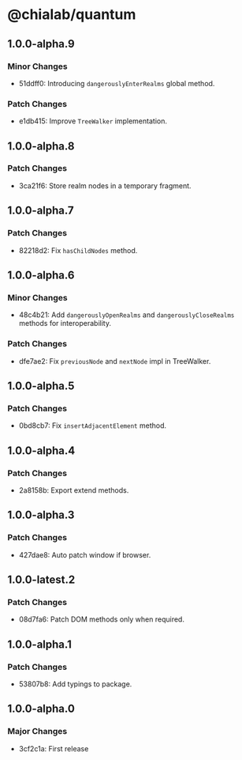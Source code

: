# @chialab/quantum

## 1.0.0-alpha.9

### Minor Changes

- 51ddff0: Introducing `dangerouslyEnterRealms` global method.

### Patch Changes

- e1db415: Improve `TreeWalker` implementation.

## 1.0.0-alpha.8

### Patch Changes

- 3ca21f6: Store realm nodes in a temporary fragment.

## 1.0.0-alpha.7

### Patch Changes

- 82218d2: Fix `hasChildNodes` method.

## 1.0.0-alpha.6

### Minor Changes

- 48c4b21: Add `dangerouslyOpenRealms` and `dangerouslyCloseRealms` methods for interoperability.

### Patch Changes

- dfe7ae2: Fix `previousNode` and `nextNode` impl in TreeWalker.

## 1.0.0-alpha.5

### Patch Changes

- 0bd8cb7: Fix `insertAdjacentElement` method.

## 1.0.0-alpha.4

### Patch Changes

- 2a8158b: Export extend methods.

## 1.0.0-alpha.3

### Patch Changes

- 427dae8: Auto patch window if browser.

## 1.0.0-latest.2

### Patch Changes

- 08d7fa6: Patch DOM methods only when required.

## 1.0.0-alpha.1

### Patch Changes

- 53807b8: Add typings to package.

## 1.0.0-alpha.0

### Major Changes

- 3cf2c1a: First release

